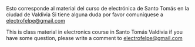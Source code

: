 Esto corresponde al material del curso de electrónica de Santo Tomás en la ciudad de Valdivia
Si tiene alguna duda por favor comuniquese a electrofelpe@gmail.com

This is class material in electronics course in Santo Tomás Valdivia
if you have some question, please write a comment to electrofelpe@gmail.com